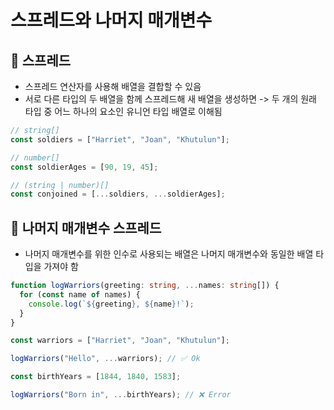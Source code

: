 # 스프레드와 나머지 매개변수
## 📍 스프레드
- 스프레드 연산자를 사용해 배열을 결합할 수 있음
- 서로 다른 타입의 두 배열을 함께 스프레드해 새 배열을 생성하면 -> 두 개의 원래 타입 중 어느 하나의 요소인 유니언 타입 배열로 이해됨
```typescript
// string[]
const soldiers = ["Harriet", "Joan", "Khutulun"];

// number[]
const soldierAges = [90, 19, 45];

// (string | number)[]
const conjoined = [...soldiers, ...soldierAges];

```
## 📍 나머지 매개변수 스프레드
- 나머지 매개변수를 위한 인수로 사용되는 배열은 나머지 매개변수와 동일한 배열 타입을 가져야 함
```typescript
function logWarriors(greeting: string, ...names: string[]) {
  for (const name of names) {
    console.log(`${greeting}, ${name}!`);
  }
}

const warriors = ["Harriet", "Joan", "Khutulun"];

logWarriors("Hello", ...warriors); // ✅ Ok

const birthYears = [1844, 1840, 1583];

logWarriors("Born in", ...birthYears); // ❌ Error
```